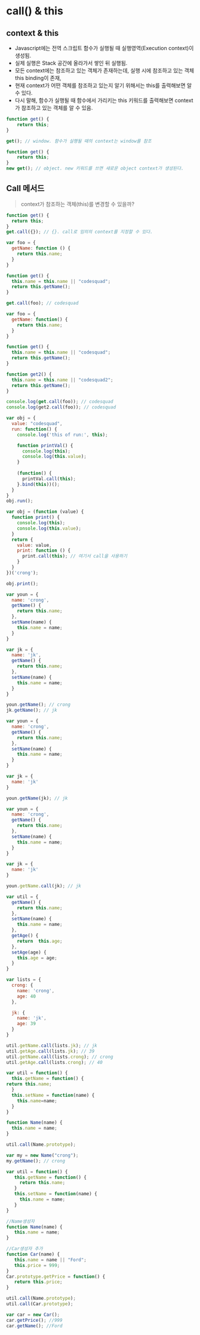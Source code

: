 # call() & this

## context & this

- Javascript에는 전역 스크립트 함수가 실행될 때 실행영역(Execution context)이 생성됨.
- 실제 실행은 Stack 공간에 올라가서 쌓인 뒤 실행됨.
- 모든 context에는 참조하고 있는 객체가 존재하는데, 실행 시에 참조하고 있는 객체 this binding이 존재, 
- 현재 context가 어떤 객체를 참조하고 있는지 알기 위해서는 this를  출력해보면 알 수 있다.
- 다시 말해, 함수가 실행될 때 함수에서 가리키는 this 키워드를 출력해보면 context가 참조하고 있는 객체를 알 수 있음.

```javascript
function get() {
    return this;
}

get(); // window. 함수가 실행될 때의 context는 window를 참조
```

```javascript
function get() {
    return this;
}
new get(); // object. new 키워드를 쓰면 새로운 object context가 생성된다.
```





## Call 메서드

> context가 참조하는 객체(this)를 변경할 수 있을까?

```javascript
function get() {
  return this;
}
get.call({}); // {}. call로 임의의 context를 지정할 수 있다.
```



```javascript
var foo = {
  getName: function () {
    return this.name;
  }
}

function get() {
  this.name = this.name || "codesquad";
  return this.getName();
}

get.call(foo); // codesquad
```

```javascript
var foo = {
  getName: function() {
    return this.name;
  }
}

function get() {
  this.name = this.name || "codesquad";
  return this.getName();
}

function get2() {
  this.name = this.name || "codesquad2";
  return this.getName();
}

console.log(get.call(foo)); // codesquad
console.log(get2.call(foo)); // codesquad

```



```javascript
var obj = {
  value: "codesquad",
  run: function() {
    console.log('this of run:', this);

    function printVal() {
      console.log(this);
      console.log(this.value);
    }
    
    (function() {
      printVal.call(this);
    }.bind(this))();
  }
}
obj.run();
```



```javascript
var obj = (function (value) {
  function print() {
    console.log(this);
    console.log(this.value);
  }
  return {
    value: value,
    print: function () {
      print.call(this); // 여기서 call을 사용하기
    }
  }
})('crong');

obj.print();
```



```javascript
var youn = {
  name: 'crong',
  getName() {
    return this.name;
  },
  setName(name) {
    this.name = name;
  }
}

var jk = {
  name: 'jk',
  getName() {
    return this.name;
  },
  setName(name) {
    this.name = name;
  }
}

youn.getName(); // crong
jk.getName(); // jk
```

```javascript
var youn = {
  name: 'crong',
  getName() {
    return this.name;
  },
  setName(name) {
    this.name = name;
  }
}

var jk = {
  name: 'jk'
}

youn.getName(jk); // jk
```

```javascript
var youn = {
  name: 'crong',
  getName() {
    return this.name;
  },
  setName(name) {
    this.name = name;
  }
}

var jk = {
  name: 'jk'
}

youn.getName.call(jk); // jk
```

```javascript
var util = {
  getName() {
    return this.name;
  },
  setName(name) {
    this.name = name;
  },
  getAge() {
    return  this.age;
  },
  setAge(age) {
    this.age = age;
  }
}

var lists = {
  crong: {
    name: 'crong',
    age: 40
  },

  jk: {
    name: 'jk',
    age: 39
  }
}

util.getName.call(lists.jk); // jk
util.getAge.call(lists.jk); // 39
util.getName.call(lists.crong); // crong 
util.getAge.call(lists.crong); // 40
```

```javascript
var util = function() {
  this.getName = function() {
return this.name;
  }
  this.setName = function(name) {
    this.name=name;
  }
}

function Name(name) {
  this.name = name;
}

util.call(Name.prototype);

var my = new Name("crong");
my.getName(); // crong
```



```javascript
var util = function() {
   this.getName = function() {
     return this.name;
   }
   this.setName = function(name) {
     this.name = name;
   }
}

//Name생성자
function Name(name) {
   this.name = name;
}

//Car생성자 추가
function Car(name) {
   this.name = name || "Ford";
   this.price = 999;
}
Car.prototype.getPrice = function() {
   return this.price;
}

util.call(Name.prototype);
util.call(Car.prototype);

var car = new Car();
car.getPrice(); //999
car.getName(); //Ford
```

